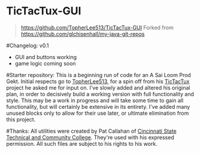 # TicTacTux-GUI
> https://github.com/TopherLee513/TicTacTux-GUI
> Forked from https://github.com/glchisenhall/my-java-git-repos

#Changelog:
v0.1
- GUI and buttons working
- game logic coming soon

#Starter repository:
This is a beginning run of code for an A Sai Loom Prod Gekt.
Initial respects go to [TopherLee513], for a spin off from his 
[TicTacTux] project he asked me for input on. I've slowly added
and altered his original plan, in order to decisively build 
a working version with full functionality and style.
This may be a work in progress and will take some time to 
gain all functionality, but will certainly be extensive in
its entirety. I've added many unused blocks only to allow 
for their use later, or ultimate elimination from this project.

#Thanks:
All utilities were created by Pat Callahan of [Cincinnati State
Technical and Community College]. They're used with his expressed 
permission. All such files are subject to his rights to his work.

[TopherLee513]: <https://github.com/TopherLee513>
[TicTacTux]: <https://github.com/TopherLee513/TicTacTux-Java>
[Cincinnati State Technical and Community College]: <http://www.cincinnatistate.net/>
[https://github.com/glchisenhall/my-java-git-repos]: <https://github.com/glchisenhall/my-java-git-repos>
